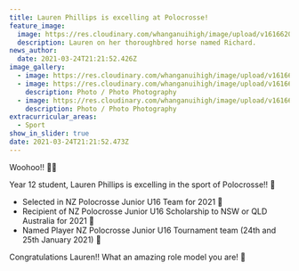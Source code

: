 ```yaml
---
title: Lauren Phillips is excelling at Polocrosse!
feature_image:
  image: https://res.cloudinary.com/whanganuihigh/image/upload/v1616620965/News/Lauren_Phillips_.C830057C-A39C-4543-A358-867A021AA11C.jpg
  description: Lauren on her thoroughbred horse named Richard.
news_author:
  date: 2021-03-24T21:21:52.426Z
image_gallery:
  - image: https://res.cloudinary.com/whanganuihigh/image/upload/v1616621037/News/Lauren_Phillips_received_218313433392225.jpg
  - image: https://res.cloudinary.com/whanganuihigh/image/upload/v1616620998/News/Lauren_Phillips_received_288976286012951.jpg
    description: Photo / Photo Photography
  - image: https://res.cloudinary.com/whanganuihigh/image/upload/v1616621015/News/Lauren_Phillips_received_737899806879950.jpg
    description: Photo / Photo Photography
extracurricular_areas:
  - Sport
show_in_slider: true
date: 2021-03-24T21:21:52.473Z
---
```

Woohoo!!  🎉🎉

Year 12 student, Lauren Phillips is excelling in the sport of Polocrosse!! 🏇
* Selected in NZ Polocrosse Junior U16 Team for 2021 👏
* Recipient of NZ Polocrosse Junior U16 Scholarship to NSW or QLD Australia for 2021 👏
* Named Player NZ Polocrosse Junior U16 Tournament team (24th and 25th January 2021) 👏

Congratulations Lauren!! What an amazing role model you are! 🤩